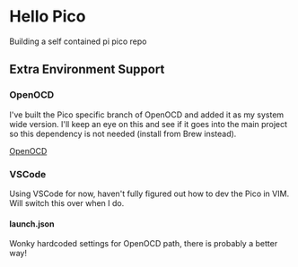 # Hello Pico

Building a self contained pi pico repo

## Extra Environment Support

### OpenOCD

I've built the Pico specific branch of OpenOCD and added it as my system wide version. I'll keep an eye on this and see
if it goes into the main project so this dependency is not needed (install from Brew instead).

[OpenOCD](https://github.com/raspberrypi/openocd)

### VSCode

Using VSCode for now, haven't fully figured out how to dev the Pico in VIM. Will switch this over when I do.

#### launch.json

Wonky hardcoded settings for OpenOCD path, there is probably a better way!
